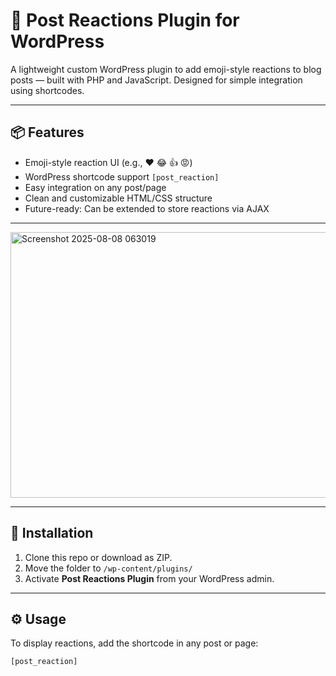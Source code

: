 # 🧩 Post Reactions Plugin for WordPress

A lightweight custom WordPress plugin to add emoji-style reactions to blog posts — built with PHP and JavaScript. Designed for simple integration using shortcodes.

---

## 📦 Features

- Emoji-style reaction UI (e.g., ❤️ 😂 👍 😡)
- WordPress shortcode support `[post_reaction]`
- Easy integration on any post/page
- Clean and customizable HTML/CSS structure
- Future-ready: Can be extended to store reactions via AJAX

---
<img width="1301" height="425" alt="Screenshot 2025-08-08 063019" src="https://github.com/user-attachments/assets/6c4c8c48-fbca-42ce-a159-f10ebf374185" />

---

## 🚀 Installation

1. Clone this repo or download as ZIP.
2. Move the folder to `/wp-content/plugins/`
3. Activate **Post Reactions Plugin** from your WordPress admin.

---

## ⚙️ Usage

To display reactions, add the shortcode in any post or page:

```wordpress
[post_reaction]
